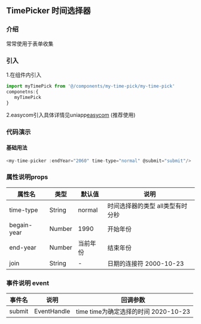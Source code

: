 ## TimePicker 时间选择器

### 介绍
常常使用于表单收集

### 引入
1.在组件内引入
```javascript
import myTimePick from '@/components/my-time-pick/my-time-pick'
componetns:{
   myTimePick
}
```
2.easycom引入具体详情见uniapp[easycom](https://uniapp.dcloud.io/collocation/pages?id=easycom) (推荐使用) 

### 代码演示

#### 基础用法

```javascript
<my-time-picker :endYear="2060" time-type="normal" @submit="submit"/>
```

### 属性说明props

|属性名|类型|默认值|说明
---|---|---|---
time-type|String|normal| 时间选择器的类型 all类型有时分秒
begain-year|Number|1990|开始年份
end-year|Number|当前年份|结束年份
join|String|-|日期的连接符 2000-10-23

### 事件说明 event

|事件名|说明|回调参数
---|---|---
submit|EventHandle|time time为确定选择的时间 2020-10-23
